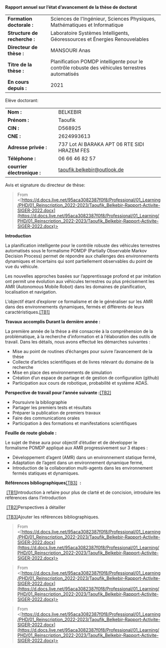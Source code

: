 **Rapport annuel sur l’état d’avancement de la thèse de doctorat**

|   |   |
|---|---|
|**Formation doctorale :**|Sciences de l'Ingénieur, Sciences Physiques, Mathématiques et Informatique|
|**Structure de recherche :**|Laboratoire Systèmes Intelligents, Géoressources et Énergies Renouvelables|
|**Directeur de thèse :**|MANSOURI Anas|
|**Titre de la thèse :**|Planification POMDP intelligente pour le contrôle robuste des véhicules terrestres automatisés|
|**En cours depuis :**|2021|

Elève doctorant:

|   |   |
|---|---|
|**Nom :**|BELKEBIR|
|**Prénom :**|Taoufik|
|**CIN :**|D568925|
|**CNE :**|2624993613|
|**Adresse privée :**|737 Lot Al BARAKA APT 06 RTE SIDI HRAZEM FES|
|**Téléphone :**|06 66 46 82 57|
|**courrier électronique :**|taoufik.belkebir@outlook.de|

Avis et signature du directeur de thèse:

  

  
> From <[https://d.docs.live.net/95aca3082387f0f8/Professional/01_Learning/PHD/01_Reinscription_2022-2023/Taoufik_Belkebir-Rapport-Activite-SIGER-2022.docx](https://d.docs.live.net/95aca3082387f0f8/Professional/01_Learning/PHD/01_Reinscription_2022-2023/Taoufik_Belkebir-Rapport-Activite-SIGER-2022.docx)>  
  
  
  
  
  
  
  

**Introduction**

La planification intelligente pour le contrôle robuste des véhicules terrestres automatisés sous le formalisme POMDP (Partially Observable Markov Decision Process) permet de répondre aux challenges des environnements dynamiques et incertains qui sont partiellement observables du point de vue du véhicule.

Les nouvelles approches basées sur l’apprentissage profond et par imitation ont permit une évolution aux véhicules terrestres ou plus précisément les AMR (Autonomous Mobile Robot) dans les domaines de planification, localisation et navigation.

L’objectif étant d’explorer ce formalisme et de le généraliser sur les AMR dans des environnements dynamiques, fermés et différents de leurs caractéristiques.[[TB1]](https://d.docs.live.net/95aca3082387f0f8/Professional/01_Learning/PHD/01_Reinscription_2022-2023/Taoufik_Belkebir-Rapport-Activite-SIGER-2022.docx#_msocom_1) 

**Travaux accomplis Durant la dernière année :**

La première année de la thèse a été consacrée à la compréhension de la problématique, à la recherche d’information et à l’élaboration des outils de travail. Dans les détails, nous avons effectué les démarches suivantes :

- Mise au point de routines d’échanges pour suivre l’avancement de la thèse
- Collecte d’articles scientifiques et de livres relevant du domaine de la recherche
- Mise en place des environnements de simulation
- Création d’un espace de partage et de gestion de configuration (github)
- Participation aux cours de robotique, probabilité et système ADAS.

**Perspective de travail pour l’année suivante :**[[TB2]](https://d.docs.live.net/95aca3082387f0f8/Professional/01_Learning/PHD/01_Reinscription_2022-2023/Taoufik_Belkebir-Rapport-Activite-SIGER-2022.docx#_msocom_2) 

- Poursuivre la bibliographie
- Partager les premiers tests et résultats
- Préparer la publication de premiers travaux
- Faire des communications orales
- Participation à des formations et manifestations scientifiques

**Feuille de route globale :**

Le sujet de thèse aura pour objectif d’étudier et de développer le formalisme POMDP appliqué aux AMR progressivement sur 3 étapes :

- Développement d’agent (AMR) dans un environnement statique fermé,
- Adaptation de l’agent dans un environnement dynamique fermé,
- Introduction de la collaboration multi-agents dans les environnement fermés statiques et dynamiques.

**Références bibliographiques**[[TB3]](https://d.docs.live.net/95aca3082387f0f8/Professional/01_Learning/PHD/01_Reinscription_2022-2023/Taoufik_Belkebir-Rapport-Activite-SIGER-2022.docx#_msocom_3)  **:**

  
  

 [[TB1]](https://d.docs.live.net/95aca3082387f0f8/Professional/01_Learning/PHD/01_Reinscription_2022-2023/Taoufik_Belkebir-Rapport-Activite-SIGER-2022.docx#_msoanchor_1)Introduction à refaire pour plus de clarté et de concision, introduire les références dans l’introduction

  

 [[TB2]](https://d.docs.live.net/95aca3082387f0f8/Professional/01_Learning/PHD/01_Reinscription_2022-2023/Taoufik_Belkebir-Rapport-Activite-SIGER-2022.docx#_msoanchor_2)Perspectives à détailler

  

 [[TB3]](https://d.docs.live.net/95aca3082387f0f8/Professional/01_Learning/PHD/01_Reinscription_2022-2023/Taoufik_Belkebir-Rapport-Activite-SIGER-2022.docx#_msoanchor_3)Ajouter les références bibliographiques.

  
> From <[https://d.docs.live.net/95aca3082387f0f8/Professional/01_Learning/PHD/01_Reinscription_2022-2023/Taoufik_Belkebir-Rapport-Activite-SIGER-2022.docx](https://d.docs.live.net/95aca3082387f0f8/Professional/01_Learning/PHD/01_Reinscription_2022-2023/Taoufik_Belkebir-Rapport-Activite-SIGER-2022.docx)>  

  
  
> From <[https://d.docs.live.net/95aca3082387f0f8/Professional/01_Learning/PHD/01_Reinscription_2022-2023/Taoufik_Belkebir-Rapport-Activite-SIGER-2022.docx](https://d.docs.live.net/95aca3082387f0f8/Professional/01_Learning/PHD/01_Reinscription_2022-2023/Taoufik_Belkebir-Rapport-Activite-SIGER-2022.docx)>  
  
  
  
  
  
  
  
  
  
  
  
  
> From <[https://d.docs.live.net/95aca3082387f0f8/Professional/01_Learning/PHD/01_Reinscription_2022-2023/Taoufik_Belkebir-Rapport-Activite-SIGER-2022.docx](https://d.docs.live.net/95aca3082387f0f8/Professional/01_Learning/PHD/01_Reinscription_2022-2023/Taoufik_Belkebir-Rapport-Activite-SIGER-2022.docx)>